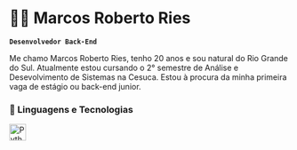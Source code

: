 # 👨‍💻 Marcos Roberto Ries

**`Desenvolvedor Back-End`**

Me chamo Marcos Roberto Ries, tenho 20 anos e sou natural do Rio Grande do Sul.
Atualmente estou cursando o 2° semestre de Análise e Desevolvimento de Sistemas
na Cesuca. Estou à procura da minha primeira vaga de estágio ou back-end junior.

### 🤖 Linguagens e Tecnologias


<img
    align = "left"
    alt = "Python"
    title = "Python"
    width = "30px"
    style = "padding-right: 10px;"  
    src="https://cdn.jsdelivr.net/gh/devicons/devicon@latest/icons/python/python-original.svg"
/>
          
